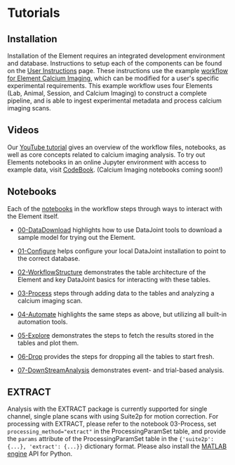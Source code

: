 # Tutorials

## Installation

Installation of the Element requires an integrated development environment and database.
Instructions to setup each of the components can be found on the 
[User Instructions](datajoint.com/docs/elements/user-instructions) page. These 
instructions use the example 
[workflow for Element Calcium Imaging](https://github.com/datajoint/workflow-calcium-imaging), 
which can be modified for a user's specific experimental requirements. This example
workflow uses four Elements (Lab, Animal, Session, and Calcium Imaging) to construct a
complete pipeline, and is able to ingest experimental metadata and process calcium imaging
scans.

## Videos

Our [YouTube tutorial](https://www.youtube.com/watch?v=gFLn0GB1L30) gives an overview 
of the workflow files, notebooks, as well as core concepts related to calcium imaging analysis.
To try out Elements notebooks in an online Jupyter environment with access to example data, visit 
[CodeBook](https://codebook.datajoint.io/). (Calcium Imaging notebooks coming soon!)


## Notebooks

Each of the 
[notebooks](https://github.com/datajoint/workflow-calcium-imaging/tree/main/notebooks) in 
the workflow steps through ways to interact with the Element itself.

- [00-DataDownload](https://github.com/datajoint/workflow-calcium-imaging/blob/main/notebooks/00-datadownload_optional.ipynb)
highlights how to use DataJoint tools to download a sample model for trying out the Element.

- [01-Configure](https://github.com/datajoint/workflow-calcium-imaging/blob/main/notebooks/01-configure.ipynb)
helps configure your local DataJoint installation to point to the correct database.

- [02-WorkflowStructure](https://github.com/datajoint/workflow-calcium-imaging/blob/main/notebooks/02-workflow-structure-optional.ipynb)
demonstrates the table architecture of the Element and key DataJoint basics for interacting with these tables.

- [03-Process](https://github.com/datajoint/workflow-calcium-imaging/blob/main/notebooks/03-process.ipynb)
steps through adding data to the tables and analyzing a calcium imaging scan.

- [04-Automate](https://github.com/datajoint/workflow-calcium-imaging/blob/main/notebooks/04-automate-optional.ipynb)
highlights the same steps as above, but utilizing all built-in automation tools.

- [05-Explore](https://github.com/datajoint/workflow-calcium-imaging/blob/main/notebooks/05-explore.ipynb)
demonstrates the steps to fetch the results stored in the tables and plot them.

- [06-Drop](https://github.com/datajoint/workflow-calcium-imaging/blob/main/notebooks/06-drop-optional.ipynb)
provides the steps for dropping all the tables to start fresh.

- [07-DownStreamAnalysis](https://github.com/datajoint/workflow-calcium-imaging/blob/main/notebooks/07-downstream-analysis-optional.ipynb)
demonstrates event- and trial-based analysis.

## EXTRACT
Analysis with the EXTRACT package is currently supported for single channel, single plane scans with using Suite2p for
motion correction. For processing with EXTRACT, please refer to the notebook 03-Process, set `processing_method="extract"`
in the ProcessingParamSet table, and provide the `params` attribute of the ProcessingParamSet table in the `{'suite2p': {...}, 'extract': {...}}`
dictionary format. Please also install the [MATLAB engine](https://pypi.org/project/matlabengine/) API for Python.